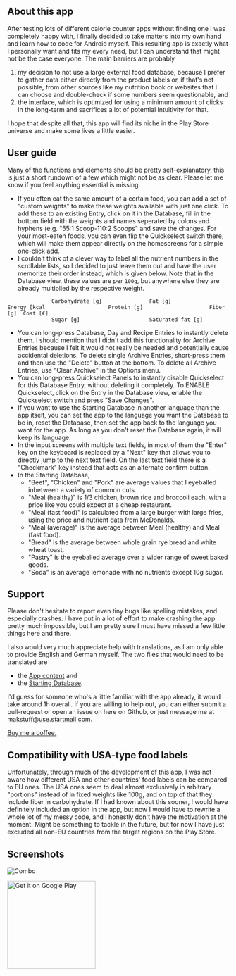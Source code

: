 ## About this app

After testing lots of different calorie counter apps without finding one I was completely happy with, I finally decided to take matters into my own hand and learn how to code for Android myself. This resulting app is exactly what I personally want and fits my every need, but I can understand that might not be the case everyone. The main barriers are probably
1. my decision to not use a large external food database, because I prefer to gather data either directly from the product labels or, if that's not possible, from other sources like my nutrition book or websites that I can choose and double-check if some numbers seem questionable, and
2. the interface, which is optimized for using a minimum amount of clicks in the long-term and sacrifices a lot of potential intuitivity for that.

I hope that despite all that, this app will find its niche in the Play Store universe and make some lives a little easier.

## User guide

Many of the functions and elements should be pretty self-explanatory, this is just a short rundown of a few which might not be as clear. Please let me know if you feel anything essential is missing.

- If you often eat the same amount of a certain food, you can add a set of "custom weights" to make these weights available with just one click. To add these to an existing Entry, click on it in the Database, fill in the bottom field with the weights and names seperated by colons and hyphens (e.g. "55:1 Scoop-110:2 Scoops" and save the changes. For your most-eaten foods, you can even flip the Quickselect switch there, which will make them appear directly on the homescreens for a simple one-click add.
- I couldn't think of a clever way to label all the nutrient numbers in the scrollable lists, so I decided to just leave them out and have the user memorize their order instead, which is given below. Note that in the Database view, these values are per `100g`, but anywhere else they are already multiplied by the respective weight.
```
              Carbohydrate [g]               Fat [g]
Energy [kcal                    Protein [g]                     Fiber [g]  Cost [€]
              Sugar [g]                      Saturated fat [g]            
```
- You can long-press Database, Day and Recipe Entries to instantly delete them. I should mention that I didn't add this functionality for Archive Entries because I felt it would not really be needed and potentially cause accidental deletions. To delete single Archive Entries, short-press them and then use the "Delete" button at the bottom. To delete all Archive Entries, use "Clear Archive" in the Options menu.
- You can long-press Quickselect Panels to instantly disable Quickselect for this Database Entry, without deleting it completely. To ENABLE Quickselect, click on the Entry in the Database view, enable the Quickselect switch and press "Save Changes".
- If you want to use the Starting Database in another language than the app itself, you can set the app to the language you want the Database to be in, reset the Database, then set the app back to the language you want for the app. As long as you don't reset the Database again, it will keep its language.
- In the input screens with multiple text fields, in most of them the "Enter" key on the keyboard is replaced by a "Next" key that allows you to directly jump to the next text field. On the last text field there is a "Checkmark" key instead that acts as an alternate confirm button.
- In the Starting Database,
    - "Beef", "Chicken" and "Pork" are average values that I eyeballed inbetween a variety of common cuts.
    - "Meal (healthy)" is 1/3 chicken, brown rice and broccoli each, with a price like you could expect at a cheap restaurant.
    - "Meal (fast food)" is calculated from a large burger with large fries, using the price and nutrient data from McDonalds. 
    - "Meal (average)" is the average between Meal (healthy) and Meal (fast food).
    - "Bread" is the average between whole grain rye bread and white wheat toast.
    - "Pastry" is the eyeballed average over a wider range of sweet baked goods.
    - "Soda" is an average lemonade with no nutrients except 10g sugar.

## Support

Please don't hesitate to report even tiny bugs like spelling mistakes, and especially crashes. I have put in a lot of effort to make crashing the app pretty much impossible, but I am pretty sure I must have missed a few little things here and there.

I also would very much appreciate help with translations, as I am only able to provide English and German myself. The two files that would need to be translated are

- the [App content](https://github.com/Makstuff/MinimalistCalorieCounter/blob/86285a07f2e8d764a30f6240634d18be67476d6b/app/src/main/res/values/strings.xml) and
- the [Starting Database](https://github.com/Makstuff/MinimalistCalorieCounter/blob/1b401b534dda54ebaec0f2cc5db30fb2c8f58ef1/app/src/main/res/raw/database.csv).

I'd guess for someone who's a little familiar with the app already, it would take around 1h overall. If you are willing to help out, you can either submit a pull-request or open an issue on here on Github, or just message me at makstuff@use.startmail.com.

[Buy me a coffee.](https://www.buymeacoffee.com/makstuff)

## Compatibility with USA-type food labels

Unfortunately, through much of the development of this app, I was not aware how different USA and other countries' food labels can be compared to EU ones. The USA ones seem to deal almost exclusively in arbitrary "portions" instead of in fixed weights like 100g, and on top of that they include fiber in carbohydrate. If I had known about this sooner, I would have definitely included an option in the app, but now I would have to rewrite a whole lot of my messy code, and I honestly don't have the motivation at the moment. Might be something to tackle in the future, but for now I have just excluded all non-EU countries from the target regions on the Play Store.

## Screenshots

![Combo](https://github.com/Makstuff/MinimalistCalorieCounter/assets/57408125/48908d2c-10d4-4b01-91a2-13dba96b1026)

<a href='https://play.google.com/store/apps/details?id=com.makstuff.minimalistcaloriecounter&pcampaignid=pcampaignidMKT-Other-global-all-co-prtnr-py-PartBadge-Mar2515-1'><img alt='Get it on Google Play' src='https://play.google.com/intl/en_us/badges/static/images/badges/en_badge_web_generic.png' width="200"/></a>

